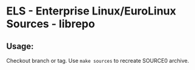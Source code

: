 # ELS - Enterprise Linux/EuroLinux Sources - librepo
 
## Usage:
  Checkout branch or tag. Use `make sources` to recreate  SOURCE0 archive.

